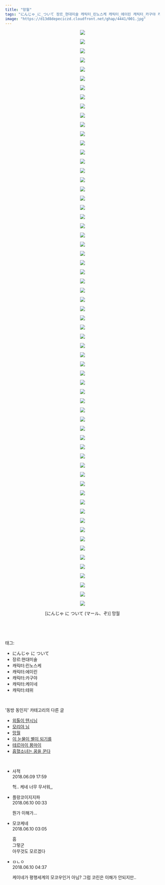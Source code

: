 ```yaml
---
title: "망월"
tags: "にんじゃ_に_ついて 장르_현대미술 캐릭터_린노스케 캐릭터_에이린 캐릭터_카구야 캐릭터_케이네 캐릭터_테위 マール ぞ 동방_동인지"
image: "https://d13d8depeciczd.cloudfront.net/ghap/4441/001.jpg"
---
```

<div class="article">
<p style="text-align: center; clear: none; float: none;"><img src="{{ site.imgserver12 }}/ghap/4441/001.jpg"/></p>
<p style="text-align: center; clear: none; float: none;"><img src="{{ site.imgserver12 }}/ghap/4441/002.jpg"/></p>
<p style="text-align: center; clear: none; float: none;"><img src="{{ site.imgserver12 }}/ghap/4441/003.jpg"/></p>
<p style="text-align: center; clear: none; float: none;"><img src="{{ site.imgserver12 }}/ghap/4441/004.jpg"/></p>
<p style="text-align: center; clear: none; float: none;"><img src="{{ site.imgserver12 }}/ghap/4441/005.jpg"/></p>
<p style="text-align: center; clear: none; float: none;"><img src="{{ site.imgserver12 }}/ghap/4441/006.jpg"/></p>
<p style="text-align: center; clear: none; float: none;"><img src="{{ site.imgserver12 }}/ghap/4441/007.jpg"/></p>
<p style="text-align: center; clear: none; float: none;"><img src="{{ site.imgserver12 }}/ghap/4441/008.jpg"/></p>
<p style="text-align: center; clear: none; float: none;"><img src="{{ site.imgserver12 }}/ghap/4441/009.jpg"/></p>
<p style="text-align: center; clear: none; float: none;"><img src="{{ site.imgserver12 }}/ghap/4441/010.jpg"/></p>
<p style="text-align: center; clear: none; float: none;"><img src="{{ site.imgserver12 }}/ghap/4441/011.jpg"/></p>
<p style="text-align: center; clear: none; float: none;"><img src="{{ site.imgserver12 }}/ghap/4441/012.jpg"/></p>
<p style="text-align: center; clear: none; float: none;"><img src="{{ site.imgserver12 }}/ghap/4441/013.jpg"/></p>
<p style="text-align: center; clear: none; float: none;"><img src="{{ site.imgserver12 }}/ghap/4441/014.jpg"/></p>
<p style="text-align: center; clear: none; float: none;"><img src="{{ site.imgserver12 }}/ghap/4441/015.jpg"/></p>
<p style="text-align: center; clear: none; float: none;"><img src="{{ site.imgserver12 }}/ghap/4441/016.jpg"/></p>
<p style="text-align: center; clear: none; float: none;"><img src="{{ site.imgserver12 }}/ghap/4441/017.jpg"/></p>
<p style="text-align: center; clear: none; float: none;"><img src="{{ site.imgserver12 }}/ghap/4441/018.jpg"/></p>
<p style="text-align: center; clear: none; float: none;"><img src="{{ site.imgserver12 }}/ghap/4441/019.jpg"/></p>
<p style="text-align: center; clear: none; float: none;"><img src="{{ site.imgserver12 }}/ghap/4441/020.jpg"/></p>
<p style="text-align: center; clear: none; float: none;"><img src="{{ site.imgserver12 }}/ghap/4441/021.jpg"/></p>
<p style="text-align: center; clear: none; float: none;"><img src="{{ site.imgserver12 }}/ghap/4441/022.jpg"/></p>
<p style="text-align: center; clear: none; float: none;"><img src="{{ site.imgserver12 }}/ghap/4441/023.jpg"/></p>
<p style="text-align: center; clear: none; float: none;"><img src="{{ site.imgserver12 }}/ghap/4441/024.jpg"/></p>
<p style="text-align: center; clear: none; float: none;"><img src="{{ site.imgserver12 }}/ghap/4441/025.jpg"/></p>
<p style="text-align: center; clear: none; float: none;"><img src="{{ site.imgserver12 }}/ghap/4441/026.jpg"/></p>
<p style="text-align: center; clear: none; float: none;"><img src="{{ site.imgserver12 }}/ghap/4441/027.jpg"/></p>
<p style="text-align: center; clear: none; float: none;"><img src="{{ site.imgserver12 }}/ghap/4441/028.jpg"/></p>
<p style="text-align: center; clear: none; float: none;"><img src="{{ site.imgserver12 }}/ghap/4441/029.jpg"/></p>
<p style="text-align: center; clear: none; float: none;"><img src="{{ site.imgserver12 }}/ghap/4441/030.jpg"/></p>
<p style="text-align: center; clear: none; float: none;"><img src="{{ site.imgserver12 }}/ghap/4441/031.jpg"/></p>
<p style="text-align: center; clear: none; float: none;"><img src="{{ site.imgserver12 }}/ghap/4441/032.jpg"/></p>
<p style="text-align: center; clear: none; float: none;"><img src="{{ site.imgserver12 }}/ghap/4441/033.jpg"/></p>
<p style="text-align: center; clear: none; float: none;"><img src="{{ site.imgserver12 }}/ghap/4441/034.jpg"/></p>
<p style="text-align: center; clear: none; float: none;"><img src="{{ site.imgserver12 }}/ghap/4441/035.jpg"/></p>
<p style="text-align: center; clear: none; float: none;"><img src="{{ site.imgserver12 }}/ghap/4441/036.jpg"/></p>
<p style="text-align: center; clear: none; float: none;"><img src="{{ site.imgserver12 }}/ghap/4441/037.jpg"/></p>
<p style="text-align: center; clear: none; float: none;"><img src="{{ site.imgserver12 }}/ghap/4441/038.jpg"/></p>
<p style="text-align: center; clear: none; float: none;"><img src="{{ site.imgserver12 }}/ghap/4441/039.jpg"/></p>
<p style="text-align: center; clear: none; float: none;"><img src="{{ site.imgserver12 }}/ghap/4441/040.jpg"/></p>
<p style="text-align: center; clear: none; float: none;"><img src="{{ site.imgserver12 }}/ghap/4441/041.jpg"/></p>
<p style="text-align: center; clear: none; float: none;"><img src="{{ site.imgserver12 }}/ghap/4441/042.jpg"/></p>
<p style="text-align: center; clear: none; float: none;"><img src="{{ site.imgserver12 }}/ghap/4441/043.jpg"/></p>
<p style="text-align: center; clear: none; float: none;"><img src="{{ site.imgserver12 }}/ghap/4441/044.jpg"/></p>
<p style="text-align: center; clear: none; float: none;"><img src="{{ site.imgserver12 }}/ghap/4441/045.jpg"/></p>
<p style="text-align: center; clear: none; float: none;"><img src="{{ site.imgserver12 }}/ghap/4441/046.jpg"/></p>
<p style="text-align: center; clear: none; float: none;"><img src="{{ site.imgserver12 }}/ghap/4441/047.jpg"/></p>
<p style="text-align: center; clear: none; float: none;"><img src="{{ site.imgserver12 }}/ghap/4441/048.jpg"/></p>
<p style="text-align: center; clear: none; float: none;"><img src="{{ site.imgserver12 }}/ghap/4441/049.jpg"/></p>
<p style="text-align: center; clear: none; float: none;"><img src="{{ site.imgserver12 }}/ghap/4441/050.jpg"/></p>
<p style="text-align: center; clear: none; float: none;"><img src="{{ site.imgserver12 }}/ghap/4441/051.jpg"/></p>
<p style="text-align: center; clear: none; float: none;"><img src="{{ site.imgserver12 }}/ghap/4441/052.jpg"/></p>
<p style="text-align: center; clear: none; float: none;"><img src="{{ site.imgserver12 }}/ghap/4441/053.jpg"/></p>
<p style="text-align: center; clear: none; float: none;"><img src="{{ site.imgserver12 }}/ghap/4441/054.jpg"/></p>
<p style="text-align: center; clear: none; float: none;"><img src="{{ site.imgserver12 }}/ghap/4441/055.jpg"/></p>
<p style="text-align: center; clear: none; float: none;"><img src="{{ site.imgserver12 }}/ghap/4441/056.jpg"/></p>
<p style="text-align: center; clear: none; float: none;"><img src="{{ site.imgserver12 }}/ghap/4441/057.jpg"/></p>
<p style="text-align: center; clear: none; float: none;"><img src="{{ site.imgserver12 }}/ghap/4441/058.jpg"/></p>
<p style="text-align: center; clear: none; float: none;"><img src="{{ site.imgserver12 }}/ghap/4441/059.jpg"/></p>
<p style="text-align: center; clear: none; float: none;"><img src="{{ site.imgserver12 }}/ghap/4441/060.jpg"/></p>
<p style="text-align: center; clear: none; float: none;"><img src="{{ site.imgserver12 }}/ghap/4441/061.jpg"/></p>
<p style="text-align: center; clear: none; float: none;"><img src="{{ site.imgserver12 }}/ghap/4441/062.jpg"/></p>
<p style="text-align: center; clear: none; float: none;"><img src="{{ site.imgserver12 }}/ghap/4441/063.jpg"/></p>
<p style="text-align: center; clear: none; float: none;">[にんじゃ に ついて (マール、ぞ)] 망월</p>
<p><br/></p>
</div><br/>
<div class="tagTrail">
<p>태그: </p>
<ul>
<li>にんじゃ に ついて</li>
<li>장르:현대미술</li>
<li>캐릭터:린노스케</li>
<li>캐릭터:에이린</li>
<li>캐릭터:카구야</li>
<li>캐릭터:케이네</li>
<li>캐릭터:테위</li>
</ul>
</div><br/>
<div class="another">
<p>'동방 동인지' 카테고리의 다른 글</p>
<ul>
<li><a href="/ghap_4442">외톨이 텐시님</a></li>
<li><a href="/ghap_4397">모리야 님</a></li>
<li><a href="/ghap_4441">망월</a></li>
<li><a href="/ghap_4440">이 눈물이 별이 되기를</a></li>
<li><a href="/ghap_4439">테르마이 묭마이</a></li>
<li><a href="/ghap_4437">흡혈소녀는 꿈을 꾼다</a></li>
</ul>
</div><br/>
<div class="cb_module cb_fluid">
<div class="cb_wrt cb_profile">
<div class="comment">
<ul>
<li class="cb_thumb_off" id="comment15268504">
<div class="cb_comment_area">
<div class="cb_info_area">
<div class="cb_section">
<span class="cb_nick_name">사적</span>
</div>
<div class="cb_section">
<span class="cb_date">2018.06.09 17:59 </span>
</div>
</div>
<div class="cb_dsc_comment">
<p class="cb_dsc">
											헉.. 케네 너무 무서워,,
										</p>
</div>
</div></li>
<li class="cb_thumb_off" id="comment15268651">
<div class="cb_comment_area">
<div class="cb_info_area">
<div class="cb_section">
<span class="cb_nick_name">플랑코이지지파</span>
</div>
<div class="cb_section">
<span class="cb_date">2018.06.10 00:33 </span>
</div>
</div>
<div class="cb_dsc_comment">
<p class="cb_dsc">
											뭔가 이해가...
										</p>
</div>
</div></li>
<li class="cb_thumb_off" id="comment15268701">
<div class="cb_comment_area">
<div class="cb_info_area">
<div class="cb_section">
<span class="cb_nick_name">모코케네</span>
</div>
<div class="cb_section">
<span class="cb_date">2018.06.10 03:05 </span>
</div>
</div>
<div class="cb_dsc_comment">
<p class="cb_dsc">
											흠 <br/>
그렇군 <br/>
아무것도 모르겠다
										</p>
</div>
</div></li>
<li class="cb_thumb_off" id="comment15268708">
<div class="cb_comment_area">
<div class="cb_info_area">
<div class="cb_section">
<span class="cb_nick_name">ㅁㄴㅇ</span>
</div>
<div class="cb_section">
<span class="cb_date">2018.06.10 04:37 </span>
</div>
</div>
<div class="cb_dsc_comment">
<p class="cb_dsc">
											케이네가 평행세계의 모코우인거 아님? 그럼 코린은 이해가 안되지만..
										</p>
</div>
</div></li>
</ul>
</div>
</div><!-- commentList close -->
</div><br/>

